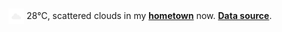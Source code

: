 <img src="assets/weather.png?hour=2023-05-27-07" alt="scattered clouds" width="25" height="25" style="vertical-align:middle;position:relative;top:-1pt;"/> 28&deg;C, scattered clouds in my [**hometown**](https://en.wikipedia.org/wiki/Shantou) now. [**Data source**](https://openweathermap.org/).